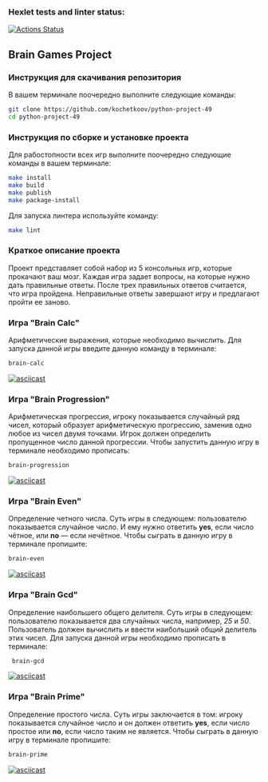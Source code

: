 ### Hexlet tests and linter status:
[![Actions Status](https://github.com/kochetkoov/python-project-49/actions/workflows/hexlet-check.yml/badge.svg)](https://github.com/kochetkoov/python-project-49/actions)
## Brain Games Project

### Инструкция для скачивания репозитория
В вашем терминале поочередно выполните следующие команды:
```sh
git clone https://github.com/kochetkoov/python-project-49
cd python-project-49
```
### Инструкция по сборке и установке проекта
Для рабостопности всех игр выполните поочередно следующие команды в вашем терминале:
```sh
make install
make build
make publish
make package-install
```
Для запуска линтера используйте команду:
```sh
make lint
```
### Краткое описание проекта
Проект представляет собой набор из 5 консольных игр, которые прокачают ваш мозг. Каждая игра задает вопросы, на которые нужно дать правильные ответы. После трех правильных ответов считается, что игра пройдена. Неправильные ответы завершают игру и предлагают пройти ее заново.

### Игра "Brain Calc" 
Арифметические выражения, которые необходимо вычислить.
Для запуска данной игры введите данную команду в терминале:
```sh
brain-calc
```
 [![asciicast](https://asciinema.org/a/btwmKEkrRVQ5INeBuUwgCcvwc.svg)](https://asciinema.org/a/btwmKEkrRVQ5INeBuUwgCcvwc)
### Игра "Brain Progression"
Арифметическая прогрессия, игроку показывается случайный ряд чисел, который образует арифметическую прогрессию, заменив одно любое из чисел двумя точками. Игрок должен определить пропущенное число данной прогрессии. Чтобы запустить данную игру в терминале необходимо прописать:
```sh
brain-progression
```
[![asciicast](https://asciinema.org/a/pJYrFQLv8DtCcVcR2pX75Texn.svg)](https://asciinema.org/a/pJYrFQLv8DtCcVcR2pX75Texn)
### Игра "Brain Even"
Определение четного числа. Суть игры в следующем: пользователю показывается случайное число. И ему нужно ответить **yes**, если число чётное, или **no** — если нечётное. Чтобы сыграть в данную игру в терминале пропишите:
```sh
brain-even
```
[![asciicast](https://asciinema.org/a/69GgG1tYrwwVdNfx6b9G7vyRc.svg)](https://asciinema.org/a/69GgG1tYrwwVdNfx6b9G7vyRc)
### Игра "Brain Gcd"
Определение наибольшего общего делителя. Суть игры в следующем: пользователю показывается два случайных числа, например, *25* и *50*. Пользователь должен вычислить и ввести наибольший общий делитель этих чисел. Для запуска данной игры необходимо прописать в терминале:

```sh
 brain-gcd 
```
[![asciicast](https://asciinema.org/a/x6HVbMToE0D1ous9S4R5UJJ6K.svg)](https://asciinema.org/a/x6HVbMToE0D1ous9S4R5UJJ6K)
### Игра "Brain Prime"
Определение простого числа. Суть игры заключается в том: игроку показывается случайное число и он должен ответить **yes**, если число простое или **no**, если число таким не является. Чтобы сыграть в данную игру в терминале пропишите:
```sh
brain-prime
```
[![asciicast](https://asciinema.org/a/VLqH883xZIo1kNUdeGKw4oybS.svg)](https://asciinema.org/a/VLqH883xZIo1kNUdeGKw4oybS)

